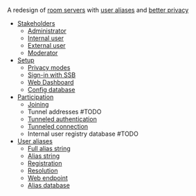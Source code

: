 A redesign of [room servers](https://github.com/staltz/ssb-room) with [user aliases](docs/Alias/Readme.md) and [better privacy](docs/Setup/Privacy%20modes.md)

- [Stakeholders](docs/Stakeholders/Readme.md)
  - [Administrator](docs/Stakeholders/Room%20admin.md)
  - [Internal user](docs/Stakeholders/Internal%20user.md)
  - [External user](docs/Stakeholders/External%20user.md)
  - [Moderator](docs/Stakeholders/Moderator.md)
- [Setup](docs/Setup/Readme.md)
  - [Privacy modes](docs/Setup/Privacy%20modes.md)
  - [Sign-in with SSB](docs/Setup/Sign-in%20with%20SSB.md)
  - [Web Dashboard](docs/Setup/Web%20Dashboard.md)
  - [Config database](docs/Setup/Config%20database.md)
- [Participation](docs/Participation/Readme.md)
  - [Joining](docs/Participation/Joining.md)
  - Tunnel addresses #TODO
  - [Tunneled authentication](docs/Participation/Tunneled%20authentication.md)
  - [Tunneled connection](docs/Participation/Tunneled%20connection.md)
  - Internal user registry database #TODO
- [User aliases](docs/Alias/Readme.md)
  - [Full alias string](docs/Alias/Full%20alias%20string.md)
  - [Alias string](docs/Alias/Alias%20string.md)
  - [Registration](docs/Alias/Registration.md)
  - [Resolution](docs/Alias/Resolution.md)
  - [Web endpoint](docs/Alias/Web%20endpoint.md)
  - [Alias database](docs/Alias/Alias%20database.md)